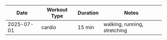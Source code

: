 | Date       | Workout Type | Duration | Notes                      |
| ---------- | ------------ | -------- | -------------------------- |
| 2025-07-01 | cardio | 15 min | walking, running, stretching |
